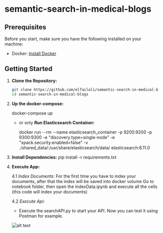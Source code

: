 # semantic-search-in-medical-blogs

## Prerequisites

Before you start, make sure you have the following installed on your machine:

- Docker: [Install Docker](https://docs.docker.com/get-docker/)

## Getting Started

1. **Clone the Repository:**

   ```bash
   git clone https://github.com/elfailali/semantic-search-in-medical-blogs.git
   cd semantic-search-in-medical-blogs

2. **Up the docker-compose:**

   docker-compose up

   - or only **Run Elasticsearch Container:**

        docker run --rm --name elasticsearch_container -p 9200:9200 -p 9300:9300 -e "discovery.type=single-node" -e "xpack.security.enabled=false" -v ./shared_data/:/usr/share/elasticsearch/data/ elasticsearch:8.11.0

3. **Install Dependencies:**
   pip install -r requirements.txt

4. **Execute App:**

   4.1 *Index Documents:*
        For the first time you have to index your documents, after that the index will be saved into docker volume
      Go to notebook folder, then open the indexData.ipynb and execute all the cells (this code will index your documents)

   4.2 *Execute Api:*

      - Execute the searchAPI.py to start your API.
      Now you can test it using Postman for example.

      ![alt text](Postman_screenshot.png?raw=true)



